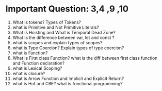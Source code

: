 # Important Question: 3,4 ,9 ,10

1. What is tokens? Types of Tokens?
2. what is Primitive and Not Primitive Literals?
3. What is Hoisting and What is Temporal Dead Zone?
4. What is the difference between var, let and const ?
5. what is scopes and explain types of scopes?
6. what is Type Coercion? Explain types of type coercion?
7. what is Function?
8. What is First class Function? what is the diff between first class function and Function declaration?
9. what is Lexical Scoping?
10. what is closure?
11. what is Arrow Function and Implicit and Explicit Return?
12. what is Hof and CBF? what is functional programming?


